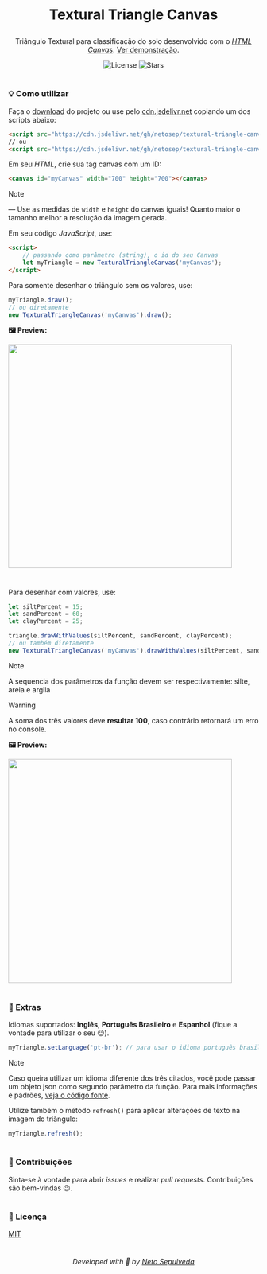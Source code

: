 <h1 align="center">
  <p>Textural Triangle Canvas</p>
</h1>

<div align="center">
  <p>Triângulo Textural para classificação do solo desenvolvido com o <a href="https://developer.mozilla.org/pt-BR/docs/Web/API/Canvas_API"><i>HTML Canvas</i></a>. <a href="https://netosep.github.io/textural-triangle-canvas/">Ver demonstração</a>.</p>
  <img alt="License" src="https://img.shields.io/github/license/netosep/textural-triangle-canvas?color=blue&logo=apache&logoColor=white">
  <img alt="Stars" src="https://img.shields.io/github/stars/netosep/textural-triangle-canvas?logo=github&color=blue">
</div>

#

### 💡 Como utilizar
Faça o <a href="https://github.com/netosep/textural-triangle-canvas/releases/latest">download</a> do projeto ou use pelo <a href="https://www.jsdelivr.com/">cdn.jsdelivr.net<a> copiando um dos scripts abaixo:
```html
<script src="https://cdn.jsdelivr.net/gh/netosep/textural-triangle-canvas/TexturalTriangleCanvas.js"></script>
// ou
<script src="https://cdn.jsdelivr.net/gh/netosep/textural-triangle-canvas/TexturalTriangleCanvas.min.js"></script>
```

Em seu _HTML_, crie sua tag canvas com um ID:
```html
<canvas id="myCanvas" width="700" height="700"></canvas>
```
> [!note]
> — Use as medidas de `width` e `height` do canvas iguais! Quanto maior o tamanho melhor a resolução da imagem gerada.

Em seu código _JavaScript_, use:
```html
<script>
    // passando como parâmetro (string), o id do seu Canvas
    let myTriangle = new TexturalTriangleCanvas('myCanvas');
</script>
```

Para somente desenhar o triângulo sem os valores, use:
```js
myTriangle.draw();
// ou diretamente
new TexturalTriangleCanvas('myCanvas').draw();
```
**🖼 Preview:**
<div align="left">
  <img src="https://i.imgur.com/XqNrB9W.png" width="450">
</div>

#

Para desenhar com valores, use:
```js
let siltPercent = 15;
let sandPercent = 60;
let clayPercent = 25;

triangle.drawWithValues(siltPercent, sandPercent, clayPercent);
// ou também diretamente
new TexturalTriangleCanvas('myCanvas').drawWithValues(siltPercent, sandPercent, clayPercent);
```

> [!note]
> A sequencia dos parâmetros da função devem ser respectivamente: silte, areia e argila

> [!warning]
> A soma dos três valores deve **resultar 100**, caso contrário retornará um erro no console.
  
**🖼 Preview:**
<div align="left">
  <img src="https://i.imgur.com/6a8U0UZ.png" width="450">
</div>

#

### 🌟 Extras

Idiomas suportados: **Inglês**, **Português Brasileiro** e **Espanhol** (fique a vontade para utilizar o seu 😉).
```js
myTriangle.setLanguage('pt-br'); // para usar o idioma português brasileiro (nativo)
```
> [!note]
> Caso queira utilizar um idioma diferente dos três citados, você pode passar um objeto json como segundo parâmetro da função. Para mais informações e padrões, <a href="https://github.com/netosep/textural-triangle-canvas/blob/main/TexturalTriangleCanvas.js#L99">veja o código fonte</a>.

Utilize também o método `refresh()` para aplicar alterações de texto na imagem do triângulo:
```js
myTriangle.refresh();
```

#

### 📌 Contribuições
Sinta-se à vontade para abrir _issues_ e realizar _pull requests_. Contribuições são bem-vindas 😉.

#

### 📜 Licença
[MIT](https://github.com/netosep/textural-triangle-canvas/blob/main/LICENSE.md)

#

<p align="center">
  <i>Developed with 🖤 by <a href="https://github.com/netosep">Neto Sepulveda</a></i>
</p>

